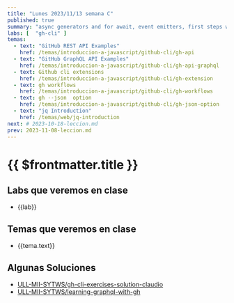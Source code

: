 ```yaml
---
title: "Lunes 2023/11/13 semana C"
published: true
summary: "async generators and for await, event emitters, first steps with gh cli"
labs: [  "gh-cli" ]
temas: 
  - text: "GitHub REST API Examples"
    href: /temas/introduccion-a-javascript/github-cli/gh-api 
  - text: "GitHub GraphQL API Examples"
    href: /temas/introduccion-a-javascript/github-cli/gh-api-graphql 
  - text: Github cli extensions
    href: /temas/introduccion-a-javascript/github-cli/gh-extension
  - text: gh workflows
    href: /temas/introduccion-a-javascript/github-cli/gh-workflows
  - text: gh --json  option
    href: /temas/introduccion-a-javascript/github-cli/gh-json-option
  - text: "jq Introduction"
    href: /temas/web/jq-introduction
next: # 2023-10-18-leccion.md
prev: 2023-11-08-leccion.md 
---
```


# {{ $frontmatter.title }}

## Labs que veremos en clase

<ul>
    <li  v-for="(lab, index) in $frontmatter.labs" :key="index">
    <a :href="'/practicas/'+lab">{{lab}}</a>
    </li>
</ul>

## Temas que veremos en clase


<ul>
    <li  v-for="(tema, index) in $frontmatter.temas" :key="index">
    <a :href="tema.href" target="_blank">{{tema.text}}</a>
    </li>
</ul>

## Algunas Soluciones

* [ULL-MII-SYTWS/gh-cli-exercises-solution-claudio](https://github.com/ULL-MII-SYTWS/gh-cli-exercises-solution-claudio)
* [ULL-MII-SYTWS/learning-graphql-with-gh](https://github.com/ULL-MII-SYTWS/learning-graphql-with-gh)



